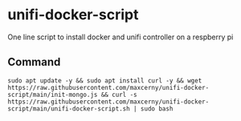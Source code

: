 # unifi-docker-script
One line script to install docker and unifi controller on a respberry pi
## Command
```sudo apt update -y && sudo apt install curl -y && wget https://raw.githubusercontent.com/maxcerny/unifi-docker-script/main/init-mongo.js && curl -s https://raw.githubusercontent.com/maxcerny/unifi-docker-script/main/unifi-docker-script.sh | sudo bash```

